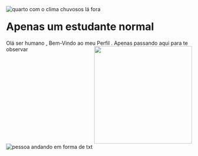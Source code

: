 <img src="https://cdn.discordapp.com/attachments/902376930362404884/922635131846557716/wp4714951-lo-fi-anime-wallpapers.gif" align="left" alt="quarto com o clima chuvosos lá fora" >

# Apenas um estudante normal
Olá ser humano , Bem-Vindo ao meu Perfil . Apenas passando aqui para te observar
<img align="right" height="265em" src="https://i.pinimg.com/originals/ef/a3/52/efa352c8580a5541a89bba6254e4fc2c.gif">
<img align="left" src="https://i.gifer.com/origin/84/84d79f587caeee69caf306386ec3527d_w200.gif" alt="pessoa andando em forma de txt" >

